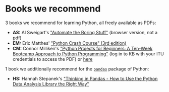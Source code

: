 # Books we recommend

3 books we recommend for learning Python, all freely available as PDFs:

* **AS:** Al Sweigart's ["Automate the Boring Stuff"](https://automatetheboringstuff.com) (browser version, not a pdf)
* **EM:** Eric Matthes' ["Python Crash Course" (3rd edition)](EM.pdf)
* **CM:** Connor Milliken's ["Python Projects for Beginners: A Ten-Week Bootcamp Approach to Python Programming"](https://soeg.kb.dk/permalink/45KBDK_KGL/1pioq0f/alma99123204039705763) (log in to KB with your ITU credentials to access the PDF) or [here](CM.pdf)

1 book we additionally recommend for the [`pandas`](https://pandas.pydata.org) package of Python:

* **HS:** Hannah Stepanek's ["Thinking in Pandas - How to Use the Python Data Analysis Library the Right Way"](HS.pdf)